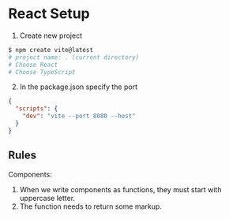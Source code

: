 # React Setup

1. Create new project
```bash
$ npm create vite@latest
# project name: . (current directory)
# Choose React
# Choose TypeScript
```

2. In the package.json specify the port
```json
{
  "scripts": {
    "dev": "vite --port 8080 --host"
  }
}
```

## Rules
Components:
1. When we write components as functions, they must start with uppercase letter.
2. The function needs to return some markup.
